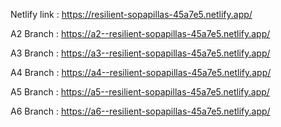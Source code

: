 Netlify link : https://resilient-sopapillas-45a7e5.netlify.app/

A2 Branch : https://a2--resilient-sopapillas-45a7e5.netlify.app/

A3 Branch : https://a3--resilient-sopapillas-45a7e5.netlify.app/

A4 Branch : https://a4--resilient-sopapillas-45a7e5.netlify.app/

A5 Branch : https://a5--resilient-sopapillas-45a7e5.netlify.app/

A6 Branch : https://a6--resilient-sopapillas-45a7e5.netlify.app/
